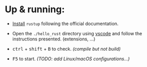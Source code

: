 Up & running:
===

- [Install] `rustup` following the official documentation.
- Open the `./hello_rust` directory using [vscode] and follow the
instructions presented. (extensions, ...)

- <kbd>ctrl</kbd> + <kbd>shift</kbd> + <kbd>B</kbd> to check. _(compile but not build)_
- <kbd>F5</kbd> to start. _(TODO: add Linux/macOS configurations...)_

[Install]: https://doc.rust-lang.org/book/ch01-01-installation.html
[vscode]: https://code.visualstudio.com/